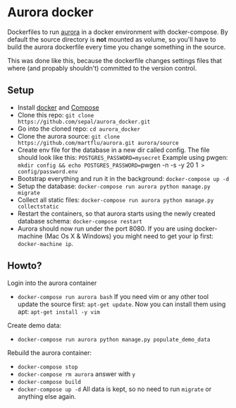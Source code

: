 # Aurora docker 
Dockerfiles to run [aurora](https://github.com/martflu/aurora) in a docker environment with docker-compose. 
By default the source directory is __not__ mounted as volume, so you'll have to build the aurora dockerfile every time you
change something in the source.

This was done like this, because the dockerfile changes settings files that where (and propably shouldn't) committed to the
version control.

## Setup

- Install [docker](https://docs.docker.com/engine/installation/) and [Compose](https://docs.docker.com/compose/install/)
- Clone this repo: `git clone https://github.com/sepal/aurora_docker.git` 
- Go into the cloned repo: `cd aurora_docker`
- Clone the aurora source: `git clone https://github.com/martflu/aurora.git aurora/source`
- Create env file for the database in a new dir called config. The file should look like this: `POSTGRES_PASSWORD=mysecret` 
Example using pwgen: `mkdir config && echo POSTGRES_PASSWORD=`pwgen -n -s -y 20 1` > config/password.env`
- Bootstrap everything and run it in the background: `docker-compose up -d`
- Setup the database: `docker-compose run aurora python manage.py migrate`
- Collect all static files: `docker-compose run aurora python manage.py collectstatic`
- Restart the containers, so that aurora starts using the newly created database schema: `docker-compose restart`
- Aurora should now run under the port 8080. If you are using docker-machine (Mac Os X & Windows) you might need to get your
ip first: `docker-machine ip`.

## Howto?
Login into the aurora container
- `docker-compose run aurora bash`
If you need vim or any other tool update the source first: `apt-get update`. Now you can install them using apt:
`apt-get install -y vim`

Create demo data:
- `docker-compose run aurora python manage.py populate_demo_data`

Rebuild the aurora container:
- `docker-compose stop`
- `docker-compose rm aurora` answer with `y`
- `docker-compose build`
- `docker-compose up -d`
All data is kept, so no need to run `migrate` or anything else again.
